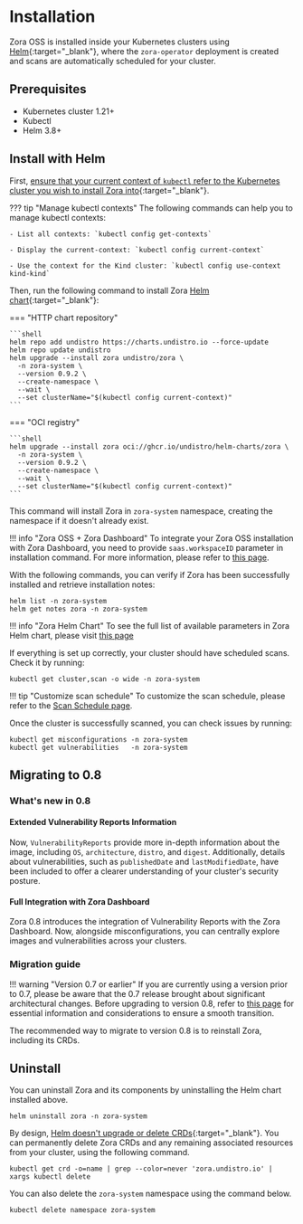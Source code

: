 # Installation

Zora OSS is installed inside your Kubernetes clusters using [Helm](https://helm.sh/){:target="_blank"},
where the `zora-operator` deployment is created and scans are automatically scheduled for your cluster.

## Prerequisites

- Kubernetes cluster 1.21+
- Kubectl
- Helm 3.8+

## Install with Helm

First, [ensure that your current context of `kubectl` refer to the Kubernetes cluster you wish to install Zora into](https://kubernetes.io/docs/tasks/access-application-cluster/configure-access-multiple-clusters/){:target="_blank"}.

??? tip "Manage kubectl contexts"
    The following commands can help you to manage kubectl contexts:

    - List all contexts: `kubectl config get-contexts`

    - Display the current-context: `kubectl config current-context`

    - Use the context for the Kind cluster: `kubectl config use-context kind-kind`

Then, run the following command to install Zora [Helm chart](https://helm.sh/docs/topics/charts/){:target="_blank"}:

=== "HTTP chart repository"
    
    ```shell
    helm repo add undistro https://charts.undistro.io --force-update
    helm repo update undistro
    helm upgrade --install zora undistro/zora \
      -n zora-system \
      --version 0.9.2 \
      --create-namespace \
      --wait \
      --set clusterName="$(kubectl config current-context)"
    ```

=== "OCI registry"

    ```shell
    helm upgrade --install zora oci://ghcr.io/undistro/helm-charts/zora \
      -n zora-system \
      --version 0.9.2 \
      --create-namespace \
      --wait \
      --set clusterName="$(kubectl config current-context)"
    ```

This command will install Zora in `zora-system` namespace, creating the namespace if it doesn't already exist.

!!! info "Zora OSS + Zora Dashboard"
    To integrate your Zora OSS installation with Zora Dashboard, you need to provide `saas.workspaceID` parameter in installation command. 
    For more information, please refer to [this page](../dashboard.md#getting-started).

With the following commands, you can verify if Zora has been successfully installed and retrieve installation notes:

```shell
helm list -n zora-system
helm get notes zora -n zora-system
```

!!! info "Zora Helm Chart"
    To see the full list of available parameters in Zora Helm chart, please visit [this page](../helm-chart.md)

If everything is set up correctly, your cluster should have scheduled scans. Check it by running:

```shell
kubectl get cluster,scan -o wide -n zora-system
```

!!! tip "Customize scan schedule"
    To customize the scan schedule, please refer to the [Scan Schedule page](../configuration/scan-schedule.md).

Once the cluster is successfully scanned, you can check issues by running:

```shell
kubectl get misconfigurations -n zora-system
kubectl get vulnerabilities   -n zora-system
```

## Migrating to 0.8

### What's new in 0.8

#### Extended Vulnerability Reports Information

Now, `VulnerabilityReports` provide more in-depth information about the image, including `OS`, `architecture`, `distro`, and `digest`.
Additionally, details about vulnerabilities, such as `publishedDate` and `lastModifiedDate`, have been included 
to offer a clearer understanding of your cluster's security posture.

#### Full Integration with Zora Dashboard

Zora 0.8 introduces the integration of Vulnerability Reports with the Zora Dashboard.
Now, alongside misconfigurations, you can centrally explore images and vulnerabilities across your clusters.

### Migration guide

!!! warning "Version 0.7 or earlier"
    If you are currently using a version prior to 0.7, 
    please be aware that the 0.7 release brought about significant architectural changes. 
    Before upgrading to version 0.8, refer to [this page](/v0.7/getting-started/installation/#migrating-to-07) 
    for essential information and considerations to ensure a smooth transition.


The recommended way to migrate to version 0.8 is to reinstall Zora, including its CRDs.

## Uninstall

You can uninstall Zora and its components by uninstalling the Helm chart installed above.

```shell
helm uninstall zora -n zora-system
```

By design, [Helm doesn't upgrade or delete CRDs](https://helm.sh/docs/chart_best_practices/custom_resource_definitions/#some-caveats-and-explanations){:target="_blank"}.
You can permanently delete Zora CRDs and any remaining associated resources from your cluster, using the following command.

```shell
kubectl get crd -o=name | grep --color=never 'zora.undistro.io' | xargs kubectl delete
```

You can also delete the `zora-system` namespace using the command below.

```shell
kubectl delete namespace zora-system
```
